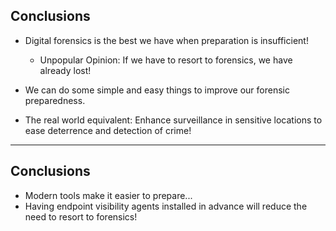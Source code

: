 <!-- .slide: class="content" -->

## Conclusions

* Digital forensics is the best we have when preparation is
  insufficient!
   * Unpopular Opinion: If we have to resort to forensics, we have
     already lost!

* We can do some simple and easy things to improve our forensic preparedness.
* The real world equivalent: Enhance surveillance in sensitive
  locations to ease deterrence and detection of crime!

---

<!-- .slide: class="content" -->
## Conclusions

* Modern tools make it easier to prepare...
* Having endpoint visibility agents installed in advance will reduce
  the need to resort to forensics!
